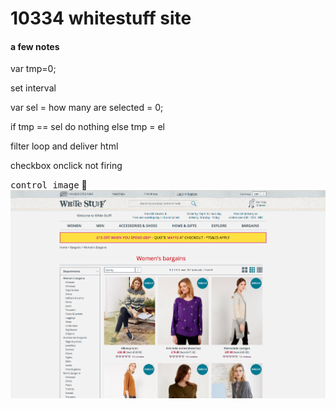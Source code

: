 # 10334 whitestuff site



#### a few notes
 var tmp=0;

 set interval 

 var sel = how many are selected = 0;

 if tmp == sel do nothing
 else
 tmp = el


 filter loop and deliver html


 checkbox onclick not firing
 
 
 
 <kbd>control image</kbd> :rocket:       
 ![](/images/whiteStuff.png)
